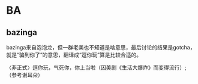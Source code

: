 # BA

## bazinga

bazinga来自泡泡龙，但一群老美也不知道是啥意思，最后讨论的结果是gotcha，就是“骗到你了”的意思，翻译成“逗你玩”算是比较合适的。

〈非正式〉逗你玩，气死你，你上当啦（因美剧《生活大爆炸》而变得流行）;（参考谢耳朵）

